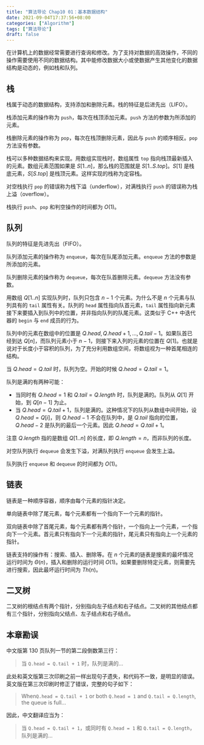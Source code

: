 ```yaml
---
title: "算法导论 Chap10 01：基本数据结构"
date: 2021-09-04T17:37:56+08:00
categories: ["Algorithm"]
tags: ["算法导论"]
draft: false
---
```


在计算机上的数据经常需要进行查询和修改。为了支持对数据的高效操作，不同的操作需要使用不同的数据结构。其中能修改数据大小或使数据产生其他变化的数据结构是动态的，例如栈和队列。

## 栈

栈属于动态的数据结构，支持添加和删除元素。栈的特征是后进先出（LIFO）。

栈添加元素的操作称为 `push`，每次在栈顶添加元素。`push` 方法的参数为所添加的元素。

栈删除元素的操作称为 `pop`，每次在栈顶删除元素，因此与 `push` 的顺序相反。`pop` 方法没有参数。

栈可以多种数据结构来实现。用数组实现栈时，数组属性 `top` 指向栈顶最新插入的元素。数组元素范围如果是 $S[1..n]$，那么栈的范围就是 $S[1..S.top]$。$S[1]$ 是栈底元素，$S[S.top]$ 是栈顶元素。这样实现的栈称为定容栈。

对空栈执行 `pop` 的错误称为栈下溢（underflow），对满栈执行 `push` 的错误称为栈上溢（overflow）。

栈执行 `push`、`pop` 和判空操作的时间都为 $O(1)$。

## 队列

队列的特征是先进先出（FIFO）。

队列添加元素的操作称为 `enqueue`，每次在队尾添加元素。`enqueue` 方法的参数是所添加的元素。

队列删除元素的操作称为 `dequeue`，每次在队首删除元素。`dequeue` 方法没有参数。

用数组 $Q[1..n]$ 实现队列时，队列只包含 $n - 1$ 个元素。为什么不是 $n$ 个元素与队列具有的 `tail` 属性有关。队列的 `head` 属性指向队首元素，`tail` 属性指向新元素接下来要插入到队列中的位置，并非指向队列的队尾元素。这类似于 C++ 中迭代器的 `begin` 与 `end` 成员的行为。

队列中的元素在数组中的位置是 $Q.head, Q.head + 1, \dots, Q.tail - 1$。如果队首已经到达 $Q[n]$，而队列元素小于 $n - 1$，则接下来入列的元素的位置在 $Q[1]$。也就是说对于长度小于容积的队列，为了充分利用数组空间，将数组视为一种首尾相连的结构。

当 $Q.head = Q.tail$ 时，队列为空。开始的时候 $Q.head = Q.tail = 1$。

队列是满的有两种可能：

- 当同时有 $Q.head = 1$ 和 $Q.tail = Q.length$ 时，队列是满的。队列从 $Q[1]$ 开始，到 $Q[n - 1]$ 为止。
- 当 $Q.head = Q.tail + 1$，队列是满的。这种情况下的队列从数组中间开始，设 $Q.head = Q[i]$，则 $Q.head - 1$ 不会在队列中，是 $Q.tail$ 指向的位置，$Q.head - 2$ 是队列的最后一个元素。因此 $Q.head = Q.tail + 1$。

注意 $Q.length$ 指的是数组 $Q[1..n]$ 的长度，即 $Q.length = n$，而非队列的长度。

对空队列执行 `dequeue` 会发生下溢，对满队列执行 `enqueue` 会发生上溢。

队列执行 `enqueue` 和 `dequeue` 的时间都为 $O(1)$。

## 链表

链表是一种顺序容器，顺序由每个元素的指针决定。

单向链表中除了尾元素，每个元素都有一个指向下一个元素的指针。

双向链表中除了首尾元素，每个元素都有两个指针，一个指向上一个元素，一个指向下一个元素。首元素只有指向下一个元素的指针，尾元素只有指向上一个元素的指针。

链表支持的操作有：搜索、插入、删除等。在 $n$ 个元素的链表是搜索的最坏情况运行时间为 $\Theta(n)$，插入和删除的运行时间 $O(1)$。如果要删除特定元素，则需要先进行搜索，因此最坏运行时间为 $Th(n)$。

## 二叉树

二叉树的根结点有两个指针，分别指向左子结点和右子结点。二叉树的其他结点都有三个指针，分别指向父结点、左子结点和右子结点。

## 本章勘误

中文版第 130 页队列一节的第二段倒数第三行：

> 当 `Q.head = Q.tail + 1` 时，队列是满的...

此处和英文版第三次印刷之前一样出现句子遗失，和代码不一致，是明显的错误。英文版在第三次印刷时修正了错误，完整的句子如下：

> When`Q.head = Q.tail + 1` or both `Q.head = 1` and `Q.tail = Q.length`, the queue is full...

因此，中文翻译应当为：

> 当 `Q.head = Q.tail + 1`，或同时有 `Q.head = 1` 和 `Q.tail = Q.length`，队列是满的...
